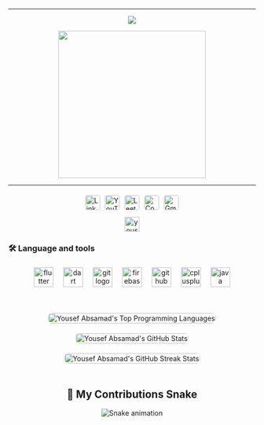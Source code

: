 <hr>
<p align="center">
  <a href="https://github.com/DenverCoder1/readme-typing-svg">
    <img src="https://readme-typing-svg.herokuapp.com?font=Time+New+Roman&color=6AA6F8&size=25&center=true&vCenter=true&width=700&height=100&lines=Hello,+I'm+Yousef+Abdel+Samad;Fresh+Computer+Science+Graduate;Flutter+Developer;Always+Learning+and+Improving">
  </a>
</p>

<div align="center">
  <img height="300" src="https://media1.giphy.com/media/v1.Y2lkPTc5MGI3NjExZnU5Z2FsYWs3eTBlZTN2YmgybXk4aHMzejVnejJ1azU0ZWE2bGhtYSZlcD12MV9pbnRlcm5hbF9naWZfYnlfaWQmY3Q9Zw/Dh5q0sShxgp13DwrvG/giphy.gif"  />
</div>

<hr>

<p align="center" style="margin: 20px 0;">
  <style>
    .social-badges {
      display: flex;
      justify-content: center;
      gap: 10px;
      flex-wrap: wrap;
    }
    .social-badges a {
      transition: transform 0.3s ease, opacity 0.3s ease;
    }
    .social-badges a:hover {
      transform: translateY(-3px);
      opacity: 0.9;
    }
    .social-badges img {
      height: 30px;
      border-radius: 4px;
    }
    @media (max-width: 600px) {
      .social-badges {
        gap: 8px;
      }
      .social-badges img {
        height: 25px;
      }
    }
  </style>
  <div class="social-badges">
    <a href="https://www.linkedin.com/in/yousef-absamad/" target="_blank" aria-label="Yousef Absamad's LinkedIn Profile">
      <img src="https://img.shields.io/badge/LinkedIn-0077B5?style=flat-square&logo=linkedin&logoColor=white" alt="LinkedIn Badge"/>
    </a>
    <a href="https://www.youtube.com/@YousefAbsamad" target="_blank" aria-label="Yousef Absamad's YouTube Channel">
      <img src="https://img.shields.io/badge/YouTube-FF0000?style=flat-square&logo=youtube&logoColor=white" alt="YouTube Badge"/>
    </a>
    <a href="https://leetcode.com/u/yousef-absamad/" target="_blank" aria-label="Yousef Absamad's LeetCode Profile">
      <img src="https://img.shields.io/badge/LeetCode-FFA116?style=flat-square&logo=leetcode&logoColor=white" alt="LeetCode Badge"/>
    </a>
    <a href="https://codeforces.com/profile/3bd_elsamad" target="_blank" aria-label="Yousef Absamad's Codeforces Profile">
      <img src="https://img.shields.io/badge/Codeforces-1F8ACB?style=flat-square&logo=codeforces&logoColor=white" alt="Codeforces Badge"/>
    </a>
    <a href="mailto:yousef.absamad@gmail.com" target="_blank" aria-label="Email Yousef Absamad">
      <img src="https://img.shields.io/badge/Gmail-D14836?style=flat-square&logo=gmail&logoColor=white" alt="Gmail Badge"/>
    </a>
  </div>
</p>

<p align="center">
  <img src="https://komarev.com/ghpvc/?username=yousef-absamad&label=Profile%20views&color=0e75b6&style=flat" alt="yousef-absamad" height="30"/>
</p>

###

<h3 align="left">🛠 Language and tools</h3>

###

<div align="center">
  <img src="https://cdn.jsdelivr.net/gh/devicons/devicon/icons/flutter/flutter-original.svg" height="40" alt="flutter logo"  />
  <img width="12" />
  <img src="https://cdn.jsdelivr.net/gh/devicons/devicon/icons/dart/dart-original.svg" height="40" alt="dart logo"  />
  <img width="12" />
  <img src="https://cdn.jsdelivr.net/gh/devicons/devicon/icons/git/git-original.svg" height="40" alt="git logo"  />
  <img width="12" />
  <img src="https://cdn.jsdelivr.net/gh/devicons/devicon/icons/firebase/firebase-plain-wordmark.svg" height="40" alt="firebase logo"  />
  <img width="12" />
  <img src="https://cdn.jsdelivr.net/gh/devicons/devicon/icons/github/github-original.svg" height="40" alt="github logo"  />
  <img width="12" />
  <img src="https://cdn.jsdelivr.net/gh/devicons/devicon/icons/cplusplus/cplusplus-original.svg" height="40" alt="cplusplus logo"  />
  <img width="12" />
  <img src="https://cdn.jsdelivr.net/gh/devicons/devicon/icons/java/java-original.svg" height="40" alt="java logo"  />
</div>

###

<div style="margin: 30px 0;">
  <style>
    .stats-container {
      display: grid;
      grid-template-columns: repeat(auto-fit, minmax(300px, 1fr));
      gap: 20px;
      justify-items: center;
      padding: 20px;
      max-width: 1200px;
      margin: 0 auto;
    }
    .stats-card {
      transition: transform 0.3s ease, box-shadow 0.3s ease;
      border-radius: 8px;
      overflow: hidden;
    }
    .stats-card:hover {
      transform: translateY(-5px);
      box-shadow: 0 6px 12px rgba(0, 0, 0, 0.15);
    }
    .stats-card img {
      width: 100%;
      height: auto;
      display: block;
    }
    @media (max-width: 600px) {
      .stats-container {
        grid-template-columns: 1fr;
        padding: 10px;
      }
      .stats-card {
        max-width: 90%;
      }
    }
  </style>
  <div class="stats-container">
    <div class="stats-card" aria-label="Yousef Absamad's Top Programming Languages">
      <img src="https://github-readme-stats.vercel.app/api/top-langs?username=yousef-absamad&show_icons=true&locale=en&layout=compact" alt="Yousef Absamad's Top Programming Languages" />
    </div>
    <div class="stats-card" aria-label="Yousef Absamad's GitHub Stats">
      <img src="https://github-readme-stats.vercel.app/api?username=yousef-absamad&show_icons=true&locale=en" alt="Yousef Absamad's GitHub Stats" />
    </div>
    <div class="stats-card" aria-label="Yousef Absamad's GitHub Streak Stats">
      <img src="https://github-readme-streak-stats.herokuapp.com/?user=yousef-absamad&" alt="Yousef Absamad's GitHub Streak Stats" />
    </div>
  </div>
</div>

<h2 align="center">🐍 My Contributions Snake</h2>

<p align="center">
  <img src="https://raw.githubusercontent.com/yousef-absamad/yousef-absamad/output/snake.svg" alt="Snake animation" />
</p>
